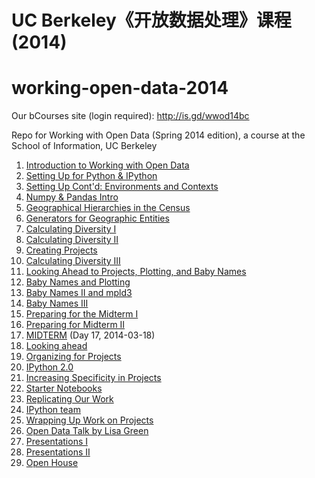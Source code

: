 # UC Berkeley《开放数据处理》课程(2014)

working-open-data-2014
======================

Our bCourses site (login required): http://is.gd/wwod14bc

Repo for Working with Open Data (Spring 2014 edition), a course at the School of Information, UC Berkeley

  1. [Introduction to Working with Open Data](http://is.gd/wwod1401)
  2. [Setting Up for Python & IPython](http://is.gd/wwod1402)
  3. [Setting Up Cont'd: Environments and Contexts](http://is.gd/wwod1403)
  4. [Numpy & Pandas Intro](http://is.gd.wwod1404)
  5. [Geographical Hierarchies in the Census](http://is.gd/wwod1405)
  6. [Generators for Geographic Entities](http://is.gd/wwod1406)
  7. [Calculating Diversity I](http://is.gd/wwod1407)
  8. [Calculating Diversity II](http://is.gd/wwod1408)
  9. [Creating Projects](http://is.gd/wwod1409)
  10. [Calculating Diversity III](http://is.gd/wwod1410)
  11. [Looking Ahead to Projects, Plotting, and Baby Names](http://is.gd/wwod1411)
  12. [Baby Names and Plotting](http://is.gd/wwod1412)
  13. [Baby Names II and mpld3](http://is.gd/wwod1413)
  14. [Baby Names III](http://is.gd/wwod1414)
  15. [Preparing for the Midterm I](http://is.gd/wwod1415)
  16. [Preparing for Midterm II](http://is.gd/wwod1416)
  17. [MIDTERM](http://is.gd/wwod1417) (Day 17, 2014-03-18)
  18. [Looking ahead](http://is.gd/wwod1418)
  19. [Organizing for Projects](http://is.gd/wwod1419)
  20. [IPython 2.0](http://is.gd/wwod1420)
  21. [Increasing Specificity in Projects](http://is.gd/wwod1421)
  22. [Starter Notebooks](http://is.gd/wwod1422)
  23. [Replicating Our Work](http://is.gd/wwod1423)
  24. [IPython team](http://is.gd/wwod1424)
  25. [Wrapping Up Work on Projects](http://is.gd/wwod1425)
  26. [Open Data Talk by Lisa Green](http://is.gd/wwod1426)
  27. [Presentations I](http://is.gd/wwod1427)
  28. [Presentations II](http://is.gd/wwod1428)
  29. [Open House](https://github.com/working-with-open-data-2014/project-organization/wiki/Working-with-Open-Data-2014-Projects)

